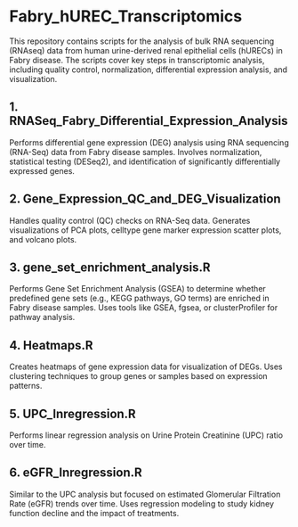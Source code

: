 # Fabry_hUREC_Transcriptomics
This repository contains scripts for the analysis of bulk RNA sequencing (RNAseq) data from human urine-derived renal epithelial cells (hURECs) in Fabry disease. The scripts cover key steps in transcriptomic analysis, including quality control, normalization, differential expression analysis, and visualization.


## 1. RNASeq_Fabry_Differential_Expression_Analysis

Performs differential gene expression (DEG) analysis using RNA sequencing (RNA-Seq) data from Fabry disease samples. Involves normalization, statistical testing (DESeq2), and identification of significantly differentially expressed genes.

## 2. Gene_Expression_QC_and_DEG_Visualization

Handles quality control (QC) checks on RNA-Seq data. Generates visualizations of PCA plots, celltype gene marker expression scatter plots, and volcano plots.

## 3. gene_set_enrichment_analysis.R

Performs Gene Set Enrichment Analysis (GSEA) to determine whether predefined gene sets (e.g., KEGG pathways, GO terms) are enriched in Fabry disease samples.
Uses tools like GSEA, fgsea, or clusterProfiler for pathway analysis.

## 4. Heatmaps.R

Creates heatmaps of gene expression data for visualization of DEGs.
Uses clustering techniques to group genes or samples based on expression patterns.

## 5. UPC_lnregression.R

Performs linear regression analysis on Urine Protein Creatinine (UPC) ratio over time.

## 6. eGFR_lnregression.R

Similar to the UPC analysis but focused on estimated Glomerular Filtration Rate (eGFR) trends over time.
Uses regression modeling to study kidney function decline and the impact of treatments.
